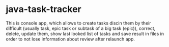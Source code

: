 # java-task-tracker

This is console app, which allows to create tasks discin them by their difficult (usually task, epic task or subtask of a big task (epic)), correct, delete, update them, show last looked list of tasks and save result in files in order to not lose information about review after relaunch app.
